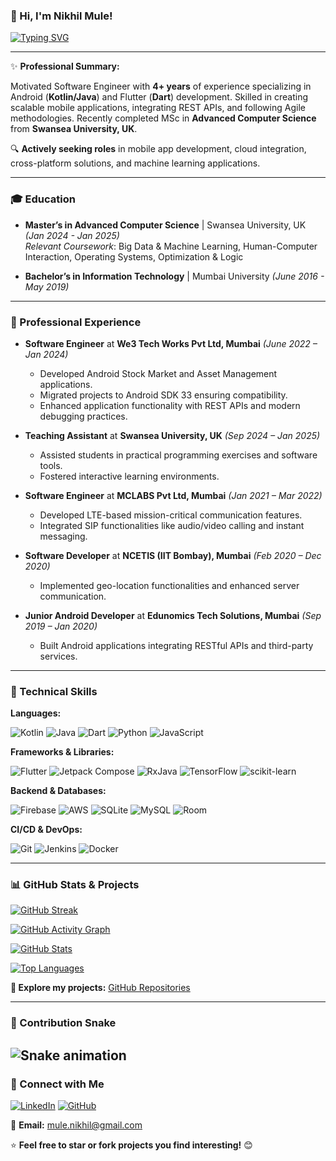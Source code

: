 
### 👋 Hi, I'm **Nikhil Mule**!

[![Typing SVG](https://readme-typing-svg.demolab.com/?lines=Experienced+Software+Engineer;Android+%26+Flutter+Specialist;Passionate+Developer&font=Fira%20Code&size=22&pause=1000)](https://git.io/typing-svg)

---

✨ **Professional Summary:**

Motivated Software Engineer with **4+ years** of experience specializing in Android (**Kotlin/Java**) and Flutter (**Dart**) development. Skilled in creating scalable mobile applications, integrating REST APIs, and following Agile methodologies. Recently completed MSc in **Advanced Computer Science** from **Swansea University, UK**.

🔍 **Actively seeking roles** in mobile app development, cloud integration, cross-platform solutions, and machine learning applications.

---

### 🎓 Education

- **Master’s in Advanced Computer Science** | Swansea University, UK *(Jan 2024 - Jan 2025)*  
  _Relevant Coursework_: Big Data & Machine Learning, Human-Computer Interaction, Operating Systems, Optimization & Logic

- **Bachelor’s in Information Technology** | Mumbai University *(June 2016 - May 2019)*

---

### 💼 Professional Experience

- **Software Engineer** at **We3 Tech Works Pvt Ltd, Mumbai** *(June 2022 – Jan 2024)*  
  - Developed Android Stock Market and Asset Management applications.
  - Migrated projects to Android SDK 33 ensuring compatibility.
  - Enhanced application functionality with REST APIs and modern debugging practices.

- **Teaching Assistant** at **Swansea University, UK** *(Sep 2024 – Jan 2025)*
  - Assisted students in practical programming exercises and software tools.
  - Fostered interactive learning environments.

- **Software Engineer** at **MCLABS Pvt Ltd, Mumbai** *(Jan 2021 – Mar 2022)*
  - Developed LTE-based mission-critical communication features.
  - Integrated SIP functionalities like audio/video calling and instant messaging.

- **Software Developer** at **NCETIS (IIT Bombay), Mumbai** *(Feb 2020 – Dec 2020)*
  - Implemented geo-location functionalities and enhanced server communication.

- **Junior Android Developer** at **Edunomics Tech Solutions, Mumbai** *(Sep 2019 – Jan 2020)*
  - Built Android applications integrating RESTful APIs and third-party services.

---

### 🚀 Technical Skills

**Languages:**

![Kotlin](https://img.shields.io/badge/Kotlin-0095D5?style=flat-square&logo=kotlin&logoColor=white)
![Java](https://img.shields.io/badge/Java-ED8B00?style=flat-square&logo=java&logoColor=white)
![Dart](https://img.shields.io/badge/Dart-0175C2?style=flat-square&logo=dart&logoColor=white)
![Python](https://img.shields.io/badge/Python-3776AB?style=flat-square&logo=python&logoColor=white)
![JavaScript](https://img.shields.io/badge/JavaScript-F7DF1E?style=flat-square&logo=javascript&logoColor=black)

**Frameworks & Libraries:**

![Flutter](https://img.shields.io/badge/Flutter-02569B?style=flat-square&logo=flutter&logoColor=white)
![Jetpack Compose](https://img.shields.io/badge/Compose-4285F4?style=flat-square&logo=android&logoColor=white)
![RxJava](https://img.shields.io/badge/RxJava-B7178C?style=flat-square&logo=reactivex&logoColor=white)
![TensorFlow](https://img.shields.io/badge/TensorFlow-FF6F00?style=flat-square&logo=tensorflow&logoColor=white)
![scikit-learn](https://img.shields.io/badge/scikit_learn-F7931E?style=flat-square&logo=scikit-learn&logoColor=white)

**Backend & Databases:**

![Firebase](https://img.shields.io/badge/Firebase-FFCA28?style=flat-square&logo=firebase&logoColor=black)
![AWS](https://img.shields.io/badge/AWS-232F3E?style=flat-square&logo=amazonaws&logoColor=white)
![SQLite](https://img.shields.io/badge/SQLite-003B57?style=flat-square&logo=sqlite&logoColor=white)
![MySQL](https://img.shields.io/badge/MySQL-4479A1?style=flat-square&logo=mysql&logoColor=white)
![Room](https://img.shields.io/badge/Room-7C4DFF?style=flat-square&logo=android&logoColor=white)

**CI/CD & DevOps:**

![Git](https://img.shields.io/badge/Git-F05032?style=flat-square&logo=git&logoColor=white)
![Jenkins](https://img.shields.io/badge/Jenkins-D24939?style=flat-square&logo=jenkins&logoColor=white)
![Docker](https://img.shields.io/badge/Docker-2496ED?style=flat-square&logo=docker&logoColor=white)

---

### 📊 GitHub Stats & Projects

[![GitHub Streak](https://streak-stats.demolab.com?user=nick2601&theme=radical)](https://git.io/streak-stats)

[![GitHub Activity Graph](https://github-readme-activity-graph.vercel.app/graph?username=nick2601&theme=react-dark)](https://github.com/nick2601)

[![GitHub Stats](https://github-readme-stats.vercel.app/api?username=nick2601&show_icons=true&theme=radical)](https://github.com/nick2601)

[![Top Languages](https://github-readme-stats.vercel.app/api/top-langs/?username=nick2601&layout=compact&theme=radical)](https://github.com/nick2601?tab=repositories)

**🚀 Explore my projects:** 
[GitHub Repositories](https://github.com/nick2601?tab=repositories)

---

### 🐍 Contribution Snake
![Snake animation](https://github.com/nick2601/nick2601/blob/output/github-contribution-grid-snake.svg)
---

### 🤝 Connect with Me

[![LinkedIn](https://img.shields.io/badge/LinkedIn-0077B5?style=flat-square&logo=linkedin&logoColor=white)](https://linkedin.com/in/nikhil-mule2601)
[![GitHub](https://img.shields.io/badge/GitHub-100000?style=flat-square&logo=github&logoColor=white)](https://github.com/nick2601)

📧 **Email:** [mule.nikhil@gmail.com](mailto:mule.nikhil@gmail.com)

⭐ **Feel free to star or fork projects you find interesting!** 😊


